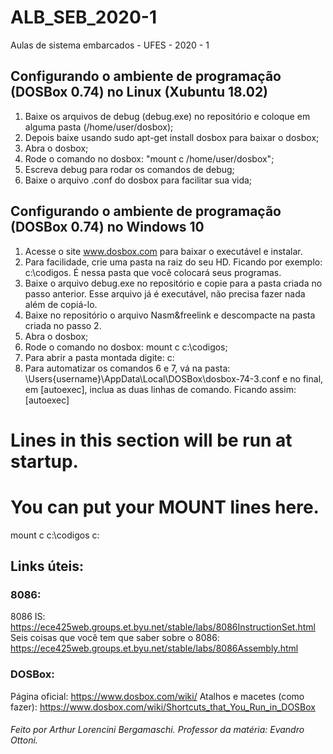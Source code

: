 # ALB_SEB_2020-1
Aulas de sistema embarcados - UFES - 2020 - 1


## Configurando o ambiente de programação (DOSBox 0.74) no Linux (Xubuntu 18.02)

1) Baixe os arquivos de debug (debug.exe) no repositório e coloque em alguma pasta (/home/user/dosbox);
2) Depois baixe usando sudo apt-get install dosbox para baixar o dosbox;
3) Abra o dosbox;
4) Rode o comando no dosbox: "mount c /home/user/dosbox";
5) Escreva debug para rodar os comandos de debug;
6) Baixe o arquivo .conf do dosbox para facilitar sua vida;

## Configurando o ambiente de programação (DOSBox 0.74) no Windows 10
1) Acesse o site www.dosbox.com para baixar o executável e instalar.
2) Para facilidade, crie uma pasta na raiz do seu HD. Ficando por exemplo: c:\codigos. É nessa pasta que você colocará seus programas.
3) Baixe o arquivo debug.exe no repositório e copie para a pasta criada no passo anterior. Esse arquivo já é executável, não precisa fazer nada além de copiá-lo.
4) Baixe no repositório o arquivo Nasm&freelink e descompacte na pasta criada no passo 2.
5) Abra o dosbox;
6) Rode o comando no dosbox: mount c c:\codigos;
7) Para abrir a pasta montada digite: c:
8) Para automatizar os comandos 6 e 7, vá na pasta: \Users\{username}\AppData\Local\DOSBox\dosbox-74-3.conf e no final, em [autoexec], inclua as duas linhas de comando.
Ficando assim:
[autoexec]
# Lines in this section will be run at startup.
# You can put your MOUNT lines here.
mount c c:\codigos
c:



## Links úteis:
### 8086:
8086 IS: https://ece425web.groups.et.byu.net/stable/labs/8086InstructionSet.html
Seis coisas que você tem que saber sobre o 8086: https://ece425web.groups.et.byu.net/stable/labs/8086Assembly.html

### DOSBox:
Página oficial: https://www.dosbox.com/wiki/
Atalhos e macetes (como fazer): https://www.dosbox.com/wiki/Shortcuts_that_You_Run_in_DOSBox

###### Feito por Arthur Lorencini Bergamaschi. Professor da matéria: Evandro Ottoni.
